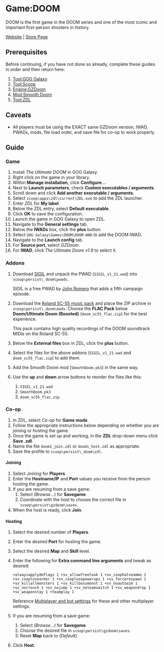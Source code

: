 # Game:DOOM

DOOM is the first game in the DOOM series and one of the most iconic and
important first-person shooters in history.

[Website][] | [Store Page][]

## Prerequisites

Before continuing, if you have not done so already, complete these guides in
order and then return here:

1. [Tool:GOG Galaxy](tool_gog-galaxy.md)
1. [Tool:Scoop](tool_scoop.md)
1. [Engine:GZDoom](engine_gzdoom.md)
1. [Mod:Smooth Doom](mod_smooth-doom.md)
1. [Tool:ZDL](tool_zdl.md)

## Caveats

- All players must be using the EXACT same GZDoom version, IWAD, PWADs, mods,
  file load order, and save file for co-op to work properly.

## Guide

### Game

1. Install _The Ultimate DOOM_ in GOG Galaxy.
1. Right click on the game in your library.
1. Within **Manage installation**, click **Configure...**
1. Next to **Launch parameters**, check **Custom executables / arguments**.
1. Scroll down and click **Add another executable / arguments**.
1. Select `scoop\apps\zdl\current\ZDL.exe` to add the ZDL launcher.
1. Enter _ZDL_ for **My label**.
1. Below the ZDL entry, select **Default executable**.
1. Click **OK** to save the configuration.
1. Launch the game in GOG Galaxy to open ZDL.
1. Navigate to the **General settings** tab.
1. Below the **IWADs** box, click the **plus** button.
1. Select `GOG Galaxy\Games\DOOM\DOOM.WAD` to add the DOOM IWAD.
1. Navigate to the **Launch config** tab.
1. For **Source port**, select _GZDoom_.
1. For **IWAD**, click _The Ultimate Doom v1.9_ to select it.

### Addons

1. Download [SIGIL][] and unpack the PWAD (`SIGIL_v1_21.wad`) into
   `scoop\persist\_doom\pwads`.

   SIGIL is a free PWAD by [John Romero][] that adds a fifth campaign episode.

1. Download the [Roland SC-55 music pack][] and place the ZIP archive in
   `scoop\persist\_doom\mods`. Choose the **FLAC Pack** below **Doom/Ultimate
   Doom (Boosted)** (`doom_sc55_flac.zip`) for the best experience.

   This pack contains high quality recordings of the DOOM soundtrack MIDIs on
   the Roland SC-55.

1. Below the **External files** box in ZDL, click the **plus** button.
1. Select the files for the above addons (`SIGIL_v1_21.wad` and
   `doom_sc55_flac.zip`) to add them.
1. Add the Smooth Doom mod (`SmoothDoom.pk3`) in the same way.
1. Use the **up** and **down** arrow buttons to reorder the files like this:

   1. `SIGIL_v1_21.wad`
   1. `SmoothDoom.pk3`
   1. `doom_sc55_flac.zip`

### Co-op

1. In ZDL, select _Co-op_ for **Game mode**.
1. Follow the appropriate instructions below depending on whether you are
   joining or hosting the game.
1. Once the game is set up and working, in the **ZDL** drop-down menu click
   **Save .zdl**.
1. Name the file `doom1_join.zdl` or `doom1_host.zdl` as appropriate.
1. Save the profile to `scoop\persist\_doom\zdl`.

#### Joining

1. Select _Joining_ for **Players**.
1. Enter the **Hostname/IP** and **Port** values you receive from the person
   hosting the game.
1. If you are resuming from a save game:
   1. Select _(Browse...)_ for **Savegame**.
   1. Coordinate with the host to choose the correct file in
      `scoop\persist\gzdoom\saves`.
1. When the host is ready, click **Join**.

#### Hosting

1. Select the desired number of **Players**.
1. Enter the desired **Port** for hosting the game.
1. Select the desired **Map** and **Skill** level.
1. Enter the following for **Extra command line arguments** and tweak as
   desired:

   ```text
   +alwaysapplydmflags 1 +sv_allowfreelook 1 +sv_coophalveammo 1 +sv_cooplosearmor 1 +sv_cooplosepowerups 1 +sv_forcerespawn 1 +sv_killallmonsters 1 +sv_killbossmonst 1 +sv_noautoaim 1 +sv_nocrouch 1 +sv_nojump 1 +sv_noteamswitch 1 +sv_weapondrop 1 +sv_weaponstay 1 +teamplay 1
   ```

   Reference [Multiplayer and bot settings][] for these and other multiplayer
   settings.

1. If you are resuming from a save game:
   1. Select _(Browse...)_ for **Savegame**.
   1. Choose the desired file in `scoop\persist\gzdoom\saves`.
   1. Reset **Map** back to _(Default)_.
1. Click **Host**.

<!-- Reference Links -->

[john romero]: https://doomwiki.org/wiki/John_Romero
[roland sc-55 music pack]: https://sc55.duke4.net/games.php#doom
[multiplayer and bot settings]:
  https://zdoom.org/wiki/CVARs:Configuration#Multiplayer_and_bot_settings
[sigil]: https://romero.com/sigil
[store page]: https://www.gog.com/game/the_ultimate_doom
[website]: https://doomwiki.org/wiki/DOOM
